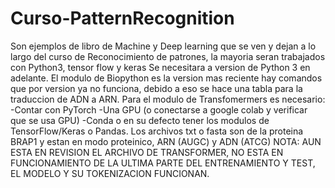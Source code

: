 # Curso-PatternRecognition
Son ejemplos de libro de Machine y Deep learning que se ven y dejan a lo largo del curso de Reconocimiento de patrones, la mayoria seran trabajados con Python3, tensor flow y keras
Se necesitara a version de Python 3 en adelante.
El modulo de Biopython es la version mas reciente hay comandos que por version ya no funciona, debido a eso se hace una tabla para la traduccion de ADN a ARN.
Para el modulo de Transfomermers es necesario:
  -Contar con PyTorch
  -Una GPU (o conectarse a google colab y verificar que se usa GPU)
  -Conda o en su defecto tener los modulos de TensorFlow/Keras o Pandas.
Los archivos txt o fasta son de la proteina BRAP1 y estan en modo proteinico, ARN (AUGC) y ADN (ATCG)
NOTA: AUN ESTA EN REVISION EL ARCHIVO DE TRANSFORMER, NO ESTA EN FUNCIONAMIENTO DE LA ULTIMA PARTE DEL ENTRENAMIENTO Y TEST, EL MODELO Y SU TOKENIZACION FUNCIONAN.
